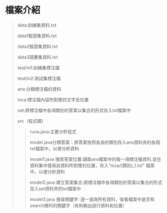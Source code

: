 # 檔案介紹

>data:訓練集資料.txt
>
>data1驗證集資料.txt
>
>data2驗證集資料.txt
>
>data3競賽集資料.txt
>
>test/in1:訓練集標注檔
>
>test/in2:測試集標注檔
>
>ans:分類標注檔的資料
>
>loca:標注檔內容所對應的文字及位置
>
>set:將標注檔中各項類別的答案以集合的形式存入txt檔案中
>
>src（程式碼)
>
>>runa.java:主要分析程式
>>
>>model.java分類答案：將答案依照各自的類別存入ans資料夾的各個txt檔案中，以便分析資料
>>
>>model1.java 搜索答案位置:讀取ans檔案中的每一項標注檔資料,並在資料集中搜尋該資料所對應的位置，存入"loca/(類別)_1.txt" 檔案中，以便分析資料
>>
>>model2.java 建立答案集合:將標注檔中各項類別的答案以集合的形式存入set資料夾的txt檔案中
>>
>>model3.java 搜尋關鍵字: 逐一查詢所有資料，查看檔案中是否有search陣列的關鍵字（有則輸出該行資料和位置）
